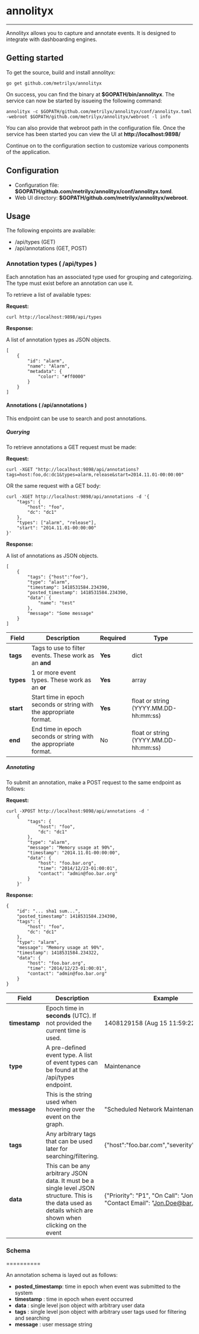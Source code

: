 # annolityx
-----------
Annolityx allows you to capture and annotate events.  It is designed to integrate with dashboarding engines.


## Getting started

To get the source, build and install annolityx:

    go get github.com/metrilyx/annolityx

On success, you can find the binary at **$GOPATH/bin/annolityx**.  The service can now be started by issueing the following command:

    annolityx -c $GOPATH/github.com/metrilyx/annolityx/conf/annolityx.toml -webroot $GOPATH/github.com/metrilyx/annolityx/webroot -l info    

You can also provide that webroot path in the configuration file.  Once the service has been started you can view the UI at **http://localhost:9898/**

Continue on to the configuration section to customize various components of the application.


## Configuration

- Configuration file: **$GOPATH/github.com/metrilyx/annolityx/conf/annolityx.toml**.  
- Web UI directory: **$GOPATH/github.com/metrilyx/annolityx/webroot**.


## Usage

The following enpoints are available:

* /api/types       (GET)
* /api/annotations (GET, POST)


### Annotation types ( /api/types )

Each annotation has an associated type used for grouping and categorizing.  The type must exist before an annotation can use it.

To retrieve a list of available types:

**Request:**

    curl http://localhost:9898/api/types

**Response:**

A list of annotation types as JSON objects.

    [
        {
            "id": "alarm",
            "name": "Alarm",
            "metadata": {
                "color": "#ff0000"
            }
        }
    ]

#### Annotations ( /api/annotations )

This endpoint can be use to search and post annotations.

##### Querying

To retrieve annotations a GET request must be made:

**Request:**

    curl -XGET "http://localhost:9898/api/annotations?tags=host:foo,dc:dc1&types=alarm,release&start=2014.11.01-00:00:00"

OR the same request with a GET body:

    curl -XGET http://localhost:9898/api/annotations -d '{
        "tags": {
            "host": "foo",
            "dc": "dc1"
        },
        "types": ["alarm", "release"],
        "start": "2014.11.01-00:00:00"
    }'


**Response:**

A list of annotations as JSON objects.

    [
        {
            "tags": {"host":"foo"},
            "type": "alarm",
            "timestamp": 1418531584.234390,
            "posted_timestamp": 1418531584.234390,
            "data": {
                "name": "test"
            },
            "message": "Some message"
        }
    ]

| Field | Description | Required | Type |
|-------|-------------| ----------|------|
|**tags**|Tags to use to filter events.  These work as an **and**| **Yes**| dict|
|**types**|1 or more event types.  These work as an **or**|**Yes**| array |
|**start**|Start time in epoch seconds or string with the appropriate format. |**Yes**| float or string (YYYY.MM.DD-hh:mm:ss) |
|**end**|End time in epoch seconds or string with the appropriate format. |No| float or string (YYYY.MM.DD-hh:mm:ss) |


##### Annotating

To submit an annotation, make a POST request to the same endpoint as follows:

**Request:**

    curl -XPOST http://localhost:9898/api/annotations -d '
        {
            "tags": {
                "host": "foo",
                "dc": "dc1"
            },
            "type": "alarm",
            "message": "Memory usage at 90%",
            "timestamp": "2014.11.01-00:00:00",
            "data": {
                "host": "foo.bar.org",
                "time": "2014/12/23-01:00:01",
                "contact": "admin@foo.bar.org"
            }
        }'

**Response:**

    {
        "id": "... sha1 sum...",
        "posted_timestamp": 1418531584.234390,
        "tags": {
            "host": "foo",
            "dc": "dc1"
        },
        "type": "alarm",
        "message": "Memory usage at 90%",
        "timestamp": 1418531584.234322,
        "data": {
            "host": "foo.bar.org",
            "time": "2014/12/23-01:00:01",
            "contact": "admin@foo.bar.org"
        }
    }


| Field | Description | Example | Required | Type |
|-------|-------------|---------|----------|------|
| **timestamp** | Epoch time in **seconds** (UTC).  If not provided the current time is used. | 1408129158 (Aug 15 11:59:22 2014) | No | float or string (YYYY.MM.DD-hh:mm:ss) |
| **type** | A pre-defined event type.  A list of event types can be found at the /api/types endpoint. | Maintenance | **Yes** | string |
| **message** | This is the string used when hovering over the event on the graph. | "Scheduled Network Maintenance"| **Yes** | string |
| **tags** | Any arbitrary tags that can be used later for searching/filtering. | {"host":"foo.bar.com","severity":"Warning"}| **Yes** | dict |
| **data** | This can be any arbitrary JSON data.  It must be a single level JSON structure. This is the data used as details which are shown when clicking on the event| {"Priority": "P1", "On Call": "Jon Doe", "Contact Email": "Jon.Doe@bar.com" }| No | dict |


### Schema
==========

An annotation schema is layed out as follows:

* **posted_timestamp**: time in epoch when event was submitted to the system
* **timestamp**       : time in epoch when event occurred
* **data**            : single level json object with arbitrary user data
* **tags**            : single level json object with arbitrary user tags used for filtering and searching
* **message**         : user message string